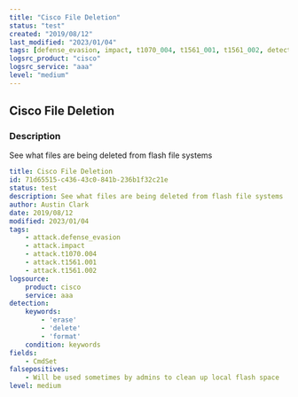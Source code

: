 ```yaml
---
title: "Cisco File Deletion"
status: "test"
created: "2019/08/12"
last_modified: "2023/01/04"
tags: [defense_evasion, impact, t1070_004, t1561_001, t1561_002, detection_rule]
logsrc_product: "cisco"
logsrc_service: "aaa"
level: "medium"
---
```


## Cisco File Deletion

### Description

See what files are being deleted from flash file systems

```yml
title: Cisco File Deletion
id: 71d65515-c436-43c0-841b-236b1f32c21e
status: test
description: See what files are being deleted from flash file systems
author: Austin Clark
date: 2019/08/12
modified: 2023/01/04
tags:
    - attack.defense_evasion
    - attack.impact
    - attack.t1070.004
    - attack.t1561.001
    - attack.t1561.002
logsource:
    product: cisco
    service: aaa
detection:
    keywords:
        - 'erase'
        - 'delete'
        - 'format'
    condition: keywords
fields:
    - CmdSet
falsepositives:
    - Will be used sometimes by admins to clean up local flash space
level: medium

```
